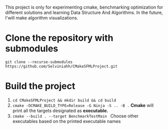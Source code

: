 This project is only for experimenting cmake, benchmarking optimization for different solutions and learning Data Structure And Algorithms. In the future, I'will make algorithm visualizations.  

# Clone the repository with submodules
`git clone --recurse-submodules https://github.com/Selviniahh/CMakeSFMLProject.git`

# Build the project
1. ```cd CMakeSFMLProject && mkdir build && cd build```
2. ```cmake -DCMAKE_BUILD_TYPE=Release -G Ninja -S .. -B .``` 
**Cmake** will print all the targets designated as **executable.**
3. ```cmake --build . --target BenchmarkTestMain ``` Choose other executables based on the printed executable names